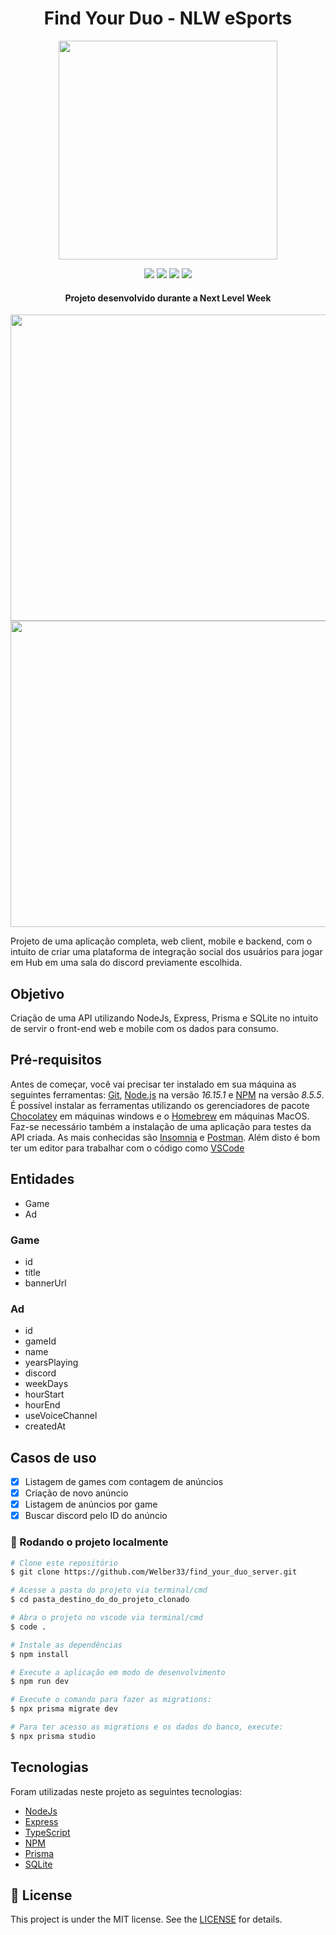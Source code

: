 <h1 align="center">Find Your Duo - NLW eSports</h1>
<p align="center">
  <img width="350" src="https://user-images.githubusercontent.com/44277956/190904595-7a9577c0-fad4-461f-8269-2f8b3f1fd440.svg" />
</p>  
<p align="center">
  <img src="https://img.shields.io/badge/Prisma-4.3.1-2D3748?style=for-the-badge&logo=Prisma" />
  <img src="https://img.shields.io/badge/Express-4.18.1-000000?style=for-the-badge&logo=Express" />
  <img src="https://img.shields.io/badge/NPM-8.5.5-CB3837?style=for-the-badge&logo=npm" />
  <img src="https://img.shields.io/badge/NodeJs-16.15.1-339933?style=for-the-badge&logo=Node.js" />
</p>
<h4 align="center">Projeto desenvolvido durante a Next Level Week</h4>

<img width="1000" height="490" src="https://user-images.githubusercontent.com/44277956/190920173-3f2fae21-32a4-4791-b2dd-67834ef68587.png"/>
<img width="1000" height="490" src="https://user-images.githubusercontent.com/44277956/190920175-ba79ddbb-393e-45a6-bee1-12d7b9675988.png"/>

Projeto de uma aplicação completa, web client, mobile e backend, com o intuito de criar uma plataforma de integração social dos usuários para jogar em Hub em uma sala do discord previamente escolhida.
  

## Objetivo

Criação de uma API utilizando NodeJs, Express, Prisma e SQLite no intuito de servir o front-end web e mobile com os dados para consumo.

## Pré-requisitos

Antes de começar, você vai precisar ter instalado em sua máquina as seguintes ferramentas:
[Git](https://git-scm.com), [Node.js](https://nodejs.org/en/) na versão *16.15.1* e [NPM](https://www.npmjs.com/) na versão *8.5.5*. É possível instalar as ferramentas utilizando os gerenciadores de pacote [Chocolatey](https://chocolatey.org/) em máquinas windows e o [Homebrew](https://brew.sh/index_pt-br) em máquinas MacOS. Faz-se necessário também a instalação de uma aplicação para testes da API criada. As mais conhecidas são [Insomnia](https://insomnia.rest/download) e [Postman](https://www.postman.com/).
Além disto é bom ter um editor para trabalhar com o código como [VSCode](https://code.visualstudio.com/)

## Entidades

- Game
- Ad

### Game

- id
- title
- bannerUrl

### Ad

- id
- gameId
- name
- yearsPlaying
- discord
- weekDays
- hourStart
- hourEnd
- useVoiceChannel
- createdAt

## Casos de uso

- [x] Listagem de games com contagem de anúncios
- [x] Criação de novo anúncio
- [x] Listagem de anúncios por game
- [x] Buscar discord pelo ID do anúncio

### 🎲 Rodando o projeto localmente

```bash
# Clone este repositório
$ git clone https://github.com/Welber33/find_your_duo_server.git

# Acesse a pasta do projeto via terminal/cmd
$ cd pasta_destino_do_do_projeto_clonado

# Abra o projeto no vscode via terminal/cmd
$ code .

# Instale as dependências
$ npm install

# Execute a aplicação em modo de desenvolvimento
$ npm run dev

# Execute o comando para fazer as migrations: 
$ npx prisma migrate dev

# Para ter acesso as migrations e os dados do banco, execute:
$ npx prisma studio
```

## Tecnologias 

Foram utilizadas neste projeto as seguintes tecnologias: 

- [NodeJs](https://nodejs.org/en/)
- [Express](https://expressjs.com/)
- [TypeScript](https://www.typescriptlang.org/)
- [NPM](https://www.npmjs.com/)
- [Prisma](https://www.prisma.io/)
- [SQLite](https://www.npmjs.com/package/sqlite-ts)


## :memo: License

This project is under the MIT license. See the [LICENSE](LICENSE) for details.